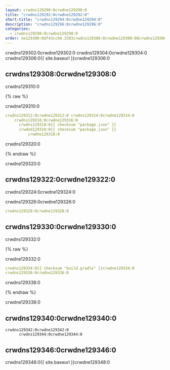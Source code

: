 ```yaml
---
layout: crwdns129290:0crwdne129290:0
title: "crwdns129292:0crwdne129292:0"
short-title: "crwdns129294:0crwdne129294:0"
description: "crwdns129296:0crwdne129296:0"
categories:
  - crwdns129298:0crwdne129298:0
order: ne129300:0df43cc94.2503crwdns129300:0crwdne129300:08crwdns129300:0crwdne129300:03crwdns129300:0crwdne129300:0
---
```

crwdns129302:0crwdne129302:0 crwdns129304:0crwdne129304:0 crwdns129306:0{{ site.baseurl }}crwdne129306:0

## crwdns129308:0crwdne129308:0

crwdns129310:0

{% raw %}

crwdne129310:0

```yaml
crwdns129312:0crwdne129312:0 crwdns129314:0crwdne129314:0
    crwdns129316:0crwdne129316:0
      crwdns129318:0{{ checksum "package.json" }}
      crwdnd129318:0{{ checksum "package.json" }}
          crwdne129318:0
```

crwdns129320:0

{% endraw %}

crwdne129320:0

## crwdns129322:0crwdne129322:0

crwdns129324:0crwdne129324:0

crwdns129326:0crwdne129326:0

```yaml
crwdns129328:0crwdne129328:0
```

## crwdns129330:0crwdne129330:0

crwdns129332:0

{% raw %}

crwdne129332:0

```yaml
crwdns129334:0{{ checksum "build.gradle" }}crwdne129334:0
crwdns129336:0crwdne129336:0
```

crwdns129338:0

{% endraw %}          

crwdne129338:0

## crwdns129340:0crwdne129340:0

    crwdns129342:0crwdne129342:0
          crwdns129344:0crwdne129344:0
    
    

## crwdns129346:0crwdne129346:0

crwdns129348:0{{ site.baseurl }}crwdne129348:0